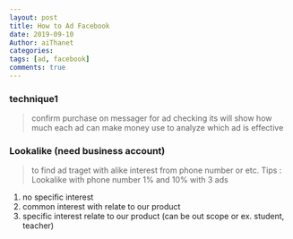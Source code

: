 ```yaml
---
layout: post
title: How to Ad Facebook
date: 2019-09-10
Author: aiThanet
categories:
tags: [ad, facebook]
comments: true
---
```


### technique1

> confirm purchase on messager for ad checking
> its will show how much each ad can make money
> use to analyze which ad is effective

### Lookalike (need business account)

> to find ad traget with alike interest from phone number or etc.
> Tips : Lookalike with phone number 1% and 10% with 3 ads

1. no specific interest
2. common interest with relate to our product
3. specific interest relate to our product (can be out scope or ex. student, teacher)
